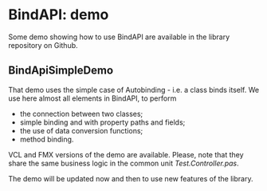 
# BindAPI: demo

Some demo showing how to use BindAPI are available in the library repository on Github.

## BindApiSimpleDemo

That demo uses the simple case of Autobinding - i.e. a class binds itself. We use here almost all elements in BindAPI, to perform 

- the connection between two classes;
- simple binding and with property paths and fields;
- the use of data conversion functions;
- method binding.

VCL and FMX versions of the demo are available. Please, note that they share the same business logic in the common unit _Test.Controller.pas_.


The demo will be updated now and then to use new features of the library.